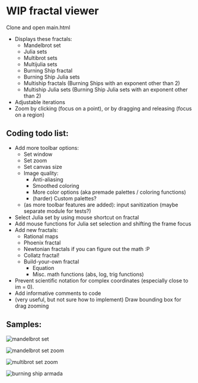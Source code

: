 # WIP fractal viewer
Clone and open main.html
* Displays these fractals:
  * Mandelbrot set
  * Julia sets
  * Multibrot sets
  * Multijulia sets
  * Burning Ship fractal
  * Burning Ship Julia sets
  * Multiship fractals (Burning Ships with an exponent other than 2)
  * Multiship Julia sets (Burning Ship Julia sets with an exponent other than 2)
* Adjustable iterations
* Zoom by clicking (focus on a point), or by dragging and releasing (focus on a region)

## Coding todo list:
* Add more toolbar options:
  * Set window
  * Set zoom
  * Set canvas size
  * Image quality:
    * Anti-aliasing
    * Smoothed coloring
    * More color options (aka premade palettes / coloring functions)
    * (harder) Custom palettes?
  * (as more toolbar features are added): input sanitization (maybe separate module for tests?)
* Select Julia set by using mouse shortcut on fractal
* Add mouse functions for Julia set selection and shifting the frame focus
* Add new fractals:
  * Rational maps
  * Phoenix fractal
  * Newtonian fractals if you can figure out the math :P
  * Collatz fractal!
  * Build-your-own fractal
    * Equation
    * Misc. math functions (abs, log, trig functions)
* Prevent scientific notation for complex coordinates (especially close to im = 0).
* Add informative comments to code
* (very useful, but not sure how to implement) Draw bounding box for drag zooming

## Samples:
![mandelbrot set](https://github.com/tang0226/fractal/blob/master/samples/mandelbrot_set.png?raw=true)

![mandelbrot set zoom](https://github.com/tang0226/fractal/blob/master/samples/mandelbrot_10^8_zoom.png?raw=true)

![multibrot set zoom](https://github.com/tang0226/fractal/blob/master/samples/multibrot_4_zoom.png?raw=true)

![burning ship armada](https://github.com/tang0226/fractal/blob/master/samples/burning_ship_armada.png?raw=true)
